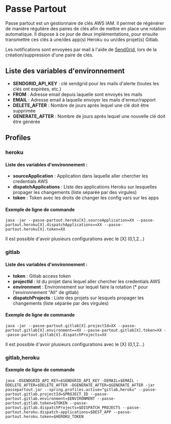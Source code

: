 # Passe Partout

Passe partout est un gestionnaire de clés AWS IAM.
Il permet de régénérer de manière régulière des paires de clés afin de mettre en place une rotation automatique.
Il dispose à ce jour de deux implémentations, pour ensuite transmettre ces clés à une/des app(s) Heroku ou un/des
projet(s) Gitlab.

Les notifications sont envoyées par mail à l'aide de [SendGrid](https://sendgrid.com/), lors de la création/suppression d'une paire de clés.

## Liste des variables d'environnement

- **SENDGRID_API_KEY** : clé sendgrid pour les mails d'alerte (toutes les clés ont expirées, etc.)
- **FROM** : Adresse email depuis laquelle sont envoyés les mails
- **EMAIL** : Adresse email à laquelle envoyer les mails d'erreur/rapport
- **DELETE_AFTER** : Nombre de jours après lequel une clé doit être supprimée
- **GENERATE_AFTER** : Nombre de jours après lequel une nouvelle clé doit être générée

## Profiles

### heroku

#### Liste des variables d'environnement :

- **sourceApplication** : Application dans laquelle aller chercher les credentials AWS
- **dispatchApplications** : Liste des applications Heroku sur lesquelles propager les changements (liste séparée par
  des virgules)
- **token** : Token avec les droits de changer les config vars sur les apps

#### Exemple de ligne de commande

``java -jar --passe-partout.heroku[X].sourceApplication=XX --passe-partout.heroku[X].dispatchApplications==XX --passe-partout.heroku[X].token=XX``

Il est possible d'avoir plusieurs configurations avec le [X] (0,1,2...)

### gitlab

#### Liste des variables d'environnement :

- **token** : Gitlab access token
- **projectId** : Id du projet dans lequel aller chercher les credentials AWS
- **environment** : Environnement sur lequel faire la rotation (* pour l'environnement "All" de gitlab)
- **dispatchProjects** : Liste des projets sur lesquels propager les changements (liste séparée par des virgules)

#### Exemple de ligne de commande

``java -jar --passe-partout.gitlab[X].projectId=XX --passe-partout.gitlab[X].environment==XX --passe-partout.gitlab[X].token=XX --passe-partout.gitlab[X].dispatchProjects=XX``

Il est possible d'avoir plusieurs configurations avec le [X] (0,1,2...)

### gitlab,heroku

#### Exemple de ligne de commande

``java -DSENDGRID_API_KEY=$SENDGRID_API_KEY -DEMAIL=$EMAIL -DDELETE_AFTER=$DELETE_AFTER -DGENERATE_AFTER=$GENERATE_AFTER -jar passepartout.jar --spring.profiles.active="gitlab,heroku" --passe-partout.gitlab.projectId=$PROJECT_ID --passe-partout.gitlab.environment=$ENVIRONMENT --passe-partout.gitlab.token=$TOKEN --passe-partout.gitlab.dispatchProjects=$DISPATCH_PROJECTS --passe-partout.heroku.dispatch-applications=$DEST_APP --passe-partout.heroku.token=$HEROKU_TOKEN``
